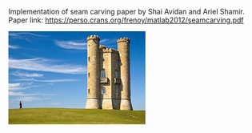 Implementation of seam carving paper by Shai Avidan and Ariel Shamir. Paper link: https://perso.crans.org/frenoy/matlab2012/seamcarving.pdf

![alt text](https://github.com/Nishant7007/Seam-Carving/blob/main/tower.jpg?raw=true)
